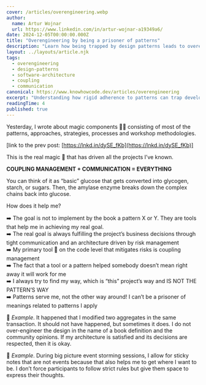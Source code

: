 ```yaml
---
cover: /articles/overengineering.webp
author:
  name: Artur Wojnar
  url: https://www.linkedin.com/in/artur-wojnar-a19349a6/
date: 2024-12-05T00:00:00.000Z
title: "Overengineering by being a prisoner of patterns"
description: "Learn how being trapped by design patterns leads to overengineering. Discover the balance between coupling control and communication in software development."
layout: ../layouts/article.njk
tags:
  - overengineering
  - design-patterns
  - software-architecture
  - coupling
  - communication
canonical: https://www.knowhowcode.dev/articles/overengineering
excerpt: "Understanding how rigid adherence to patterns can trap developers and lead to unnecessarily complex solutions"
readingTime: 4
published: true
---
```


Yesterday, I wrote about magic components 🥩🥕 consisting of most of the patterns, approaches, strategies, processes and workshop methodologies.  
  
[link to the prev post:  [https://lnkd.in/dySE_fKb](https://lnkd.in/dySE_fKb)]  
  
This is the real magic 🌟 that has driven all the projects I’ve known.  
  
**COUPLING MANAGEMENT + COMMUNICATION = EVERYTHING** 
  
You can think of it as “basic” glucose that gets converted into glycogen, starch, or sugars. Then, the amylase enzyme breaks down the complex chains back into glucose.  
  
How does it help me?  
  
➡️ The goal is not to implement by the book a pattern X or Y. They are tools that help me in achieving my real goal.  
➡️ The real goal is always fulfilling the project’s business decisions through tight communication and an architecture driven by risk management  
➡️ My primary tool 🔨 on the code level that mitigates risks is coupling management  
➡️ The fact that a tool or a pattern helped somebody doesn’t mean right away it will work for me  
➡️ I always try to find my way, which is “this” project’s way and IS NOT THE PATTERN’S WAY  
➡️ Patterns serve me, not the other way around! I can’t be a prisoner of meanings related to patterns I apply  
  
📖 _Example_. It happened that I modified two aggregates in the same transaction. It should not have happened, but sometimes it does. I do not over-engineer the design in the name of a book definition and the community opinions. If my architecture is satisfied and its decisions are respected, then it is okay.  
  
📖 _Example_. During big picture event storming sessions, I allow for sticky notes that are not events because that also helps me to get where I want to be. I don’t force participants to follow strict rules but give them space to express their thoughts.  

<img class="article-image" src="/articles/overengineering.webp" alt="" loading="eager" fetchpriority="high" />